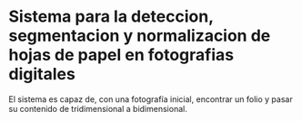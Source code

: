 # Sistema para la deteccion, segmentacion y normalizacion de hojas de papel en fotografias digitales

El sistema es capaz de, con una fotografía inicial, encontrar un folio y pasar su contenido de tridimensional a bidimensional. 
